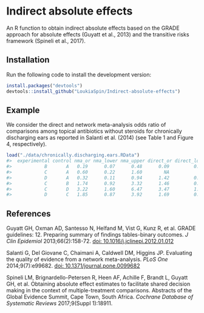 # Indirect absolute effects 
An R function to obtain indirect absolute effects based on the GRADE approach for absolute effects (Guyatt et al., 2013) and the transitive risks framework (Spineli et al., 2017).

## Installation
Run the following code to install the development version:

``` r
install.packages("devtools")
devtools::install_github("LoukiaSpin/Indirect-absolute-effects")
```

## Example
We consider the direct and network meta-analysis odds ratio of comparisons among topical antibiotics without steroids for chronically discharging ears as reported in Salanti et al. (2014) (see Table 1 and Figure 4, respectively).

``` r
load("./data/chronically.discharging.ears.RData")
#>  experimental control nma_or nma_lower nma_upper direct_or direct_lower direct_upper
#>            B       A   0.19      0.07      0.48      0.09         0.01         0.51
#>            C       A   0.60      0.22      1.60        NA           NA           NA
#>            D       A   0.32      0.11      0.94      1.42         0.65         3.09
#>            C       B   1.74      0.92      3.32      1.46         0.80         2.67
#>            C       D   3.22      1.60      6.47      3.47         1.71         7.07
#>            D       C   1.85      0.87      3.92      1.69         0.59         4.83
```

## References
Guyatt GH, Oxman AD, Santesso N, Helfand M, Vist G, Kunz R, et al. GRADE guidelines: 12. Preparing summary of findings tables-binary outcomes. *J Clin Epidemiol* 2013;66(2):158-72. [doi: 10.1016/j.jclinepi.2012.01.012](https://www.jclinepi.com/article/S0895-4356(12)00032-7/fulltext)

Salanti G, Del Giovane C, Chaimani A, Caldwell DM, Higgins JP. Evaluating the quality of evidence from a network meta-analysis. *PLoS One* 2014;9(7):e99682. 
[doi: 10.1371/journal.pone.0099682](https://journals.plos.org/plosone/article?id=10.1371/journal.pone.0099682)

Spineli LM, Brignardello-Petersen R, Heen AF, Achille F, Brandt L, Guyatt GH, et al. Obtaining absolute effect estimates to facilitate shared decision making in the context of multiple-treatment comparisons. Abstracts of the Global Evidence Summit, Cape Town, South Africa. *Cochrane Database of Systematic Reviews* 2017;9(Suppl 1):18911.
